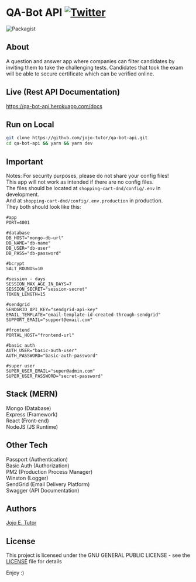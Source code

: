 # QA-Bot API [![Twitter](https://img.shields.io/twitter/url/https/github.com/jojo-tutor/react-error-handler.svg?style=social)](https://twitter.com/intent/tweet?text=ShoppingCartDnD:&url=https%3A%2F%2Fgithub.com%2Fjojo-tutor%2Freact-error-handler)

![Packagist](https://img.shields.io/packagist/l/doctrine/orm.svg)

## About
A question and answer app where companies can filter candidates by inviting them to take the challenging tests. Candidates that took the exam will be able to secure certificate which can be verified online.

## Live (Rest API Documentation)
https://qa-bot-api.herokuapp.com/docs


## Run on Local
```sh
git clone https://github.com/jojo-tutor/qa-bot-api.git
cd qa-bot-api && yarn && yarn dev
```
## Important
Notes: For security purposes, please do not share your config files!<br>
This app will not work as intended if there are no config files.<br>
The files should be located at `shopping-cart-dnd/config/.env` in development.<br>
And at `shopping-cart-dnd/config/.env.production` in production.<br>
They both should look like this:
```env
#app
PORT=4001

#database
DB_HOST="mongo-db-url"
DB_NAME="db-name"
DB_USER="db-user"
DB_PASS="db-password"

#bcrypt
SALT_ROUNDS=10

#session - days
SESSION_MAX_AGE_IN_DAYS=7
SESSION_SECRET="session-secret"
TOKEN_LENGTH=15

#sendgrid
SENDGRID_API_KEY="sendgrid-api-key"
EMAIL_TEMPLATE="email-template-id-created-through-sendgrid"
SUPPORT_EMAIL="support@email.com"

#frontend
PORTAL_HOST="frontend-url"

#basic auth
AUTH_USER="basic-auth-user"
AUTH_PASSWORD="basic-auth-password"

#super user
SUPER_USER_EMAIL="super@admin.com"
SUPER_USER_PASSWORD="secret-password"
```

## Stack (MERN)
Mongo (Database)<br>
Express (Framework)<br>
React (Front-end)<br>
NodeJS (JS Runtime)<br>

## Other Tech
Passport (Authentication)<br>
Basic Auth (Authorization)<br>
PM2 (Production Process Manager)<br>
Winston (Logger)<br>
SendGrid (Email Delivery Platform)<br>
Swagger (API Documentation)<br>

## Authors
[Jojo E. Tutor](https://www.facebook.com/jojo-tutor "View Jojo's FB Profile")

## License
This project is licensed under the GNU GENERAL PUBLIC LICENSE - see the [LICENSE](LICENSE) file for details

Enjoy :)
